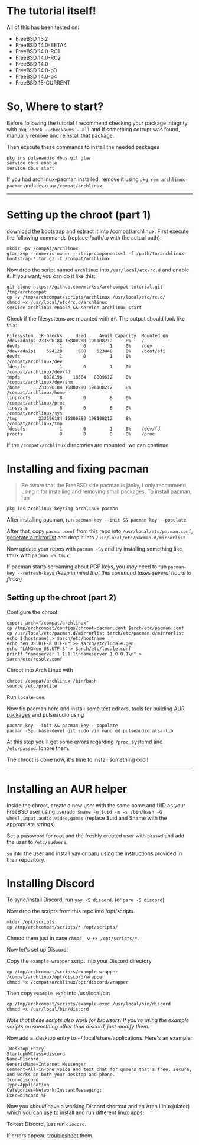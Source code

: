 # The tutorial itself!

All of this has been tested on:
- FreeBSD 13.2
- FreeBSD 14.0-BETA4
- FreeBSD 14.0-RC1
- FreeBSD 14.0-RC2
- FreeBSD 14.0
- FreeBSD 14.0-p3
- FreeBSD 14.0-p4
- FreeBSD 15-CURRENT

# So, Where to start?

Before following the tutorial I recommend checking your package integrity with `pkg check --checksums --all` and if something corrupt was found, manually remove and reinstall that package.

Then execute these commands to install the needed packages
```
pkg ins pulseaudio dbus git gtar
service dbus enable
service dbus start
```
If you had archlinux-pacman installed, remove it using `pkg rem archlinux-pacman` and clean up `/compat/archlinux`

----

# Setting up the chroot (part 1)
[download the bootstrap](https://geo.mirror.pkgbuild.com/iso/latest/archlinux-bootstrap-x86_64.tar.gz) and extract it into /compat/archlinux.
First execute the following commands (replace /path/to with the actual path):
```
mkdir -pv /compat/archlinux
gtar xvp --numeric-owner --strip-components=1 -f /path/to/archlinux-bootstrap-*.tar.gz -C /compat/archlinux
```

Now drop the script named `archlinux` into `/usr/local/etc/rc.d` and enable it.
If you want, you can do it like this:
```
git clone https://github.com/mtrkss/archcompat-tutorial.git /tmp/archcompat
cp -v /tmp/archcompat/scripts/archlinux /usr/local/etc/rc.d/
chmod +x /usr/local/etc/rc.d/archlinux
service archlinux enable && service archlinux start
```
Check if the filesystems are mounted with `df`.
The output should look like this:
```
Filesystem  1K-blocks     Used     Avail Capacity  Mounted on
/dev/ada1p2 233596184 16800280 198108212     8%    /
devfs               1        0         1     0%    /dev
/dev/ada1p1    524128      688    523440     0%    /boot/efi
devfs               1        0         1     0%    /compat/archlinux/dev
fdescfs             1        0         1     0%    /compat/archlinux/dev/fd
tmpfs         8828196    18584   8809612     0%    /compat/archlinux/dev/shm
/home       233596184 16800280 198108212     8%    /compat/archlinux/home
linprocfs           8        0         8     0%    /compat/archlinux/proc
linsysfs            8        0         8     0%    /compat/archlinux/sys
/tmp        233596184 16800280 198108212     8%    /compat/archlinux/tmp
fdescfs             1        0         1     0%    /dev/fd
procfs              8        0         8     0%    /proc
```
If the `/compat/archlinux` directories are mounted, we can continue.

# Installing and fixing pacman
> Be aware that the FreeBSD side pacman is janky, I only recommend using it for installing and removing small packages.
To install pacman, run
```
pkg ins archlinux-keyring archlinux-pacman
```

After installing pacman, run `pacman-key --init && pacman-key --populate`

After that, copy `pacman.conf` from this repo into `/usr/local/etc/pacman.conf`, [generate a mirrorlist](https://archlinux.org/mirrorlist) and drop it into `/usr/local/etc/pacman.d/mirrorlist`

Now update your repos with `pacman -Sy` and try installing something like tmux with `pacman -S tmux`

If pacman starts screaming about PGP keys, you *may* need to run `pacman-key --refresh-keys`
*(keep in mind that this command takes several hours to finish)*

## Setting up the chroot (part 2)
Configure the chroot
```
export arch="/compat/archlinux"
cp /tmp/archcompat/configs/chroot-pacman.conf $arch/etc/pacman.conf
cp /usr/local/etc/pacman.d/mirrorlist $arch/etc/pacman.d/mirrorlist
echo $(hostname) > $arch/etc/hostname
echo "en_US.UTF-8 UTF-8" >> $arch/etc/locale.gen
echo "LANG=en_US.UTF-8" > $arch/etc/locale.conf
printf "nameserver 1.1.1.1\nnameserver 1.0.0.1\n" > $arch/etc/resolv.conf
```

Chroot into Arch Linux with
```
chroot /compat/archlinux /bin/bash
source /etc/profile
```
Run `locale-gen`.

Now fix pacman here and install some text editors, tools for building [AUR packages](https://aur.archlinux.org/) and pulseaudio using
```
pacman-key --init && pacman-key --populate
pacman -Syu base-devel git sudo vim nano ed pulseaudio alsa-lib
```
At this step you'll get some errors regarding `/proc`, systemd and `/etc/passwd`. Ignore them.

The chroot is done now, it's time to install something cool!

------

# Installing an AUR helper
Inside the chroot, create a new user with the same name and UID as your FreeBSD user using `useradd $name -u $uid -m -s /bin/bash -G wheel,input,audio,video,games` (replace $uid and $name with the appropriate strings)

Set a password for root and the freshly created user with `passwd` and add the user to `/etc/sudoers`.

`su` into the user and install [yay](https://github.com/Jguer/yay) or [paru](https://github.com/Morganamilo/paru) using the instructions provided in their repository.

# Installing Discord
To sync/install Discord, run `yay -S discord`. (or `paru -S discord`)

Now drop the scripts from this repo into /opt/scripts.
```
mkdir /opt/scripts
cp /tmp/archcompat/scripts/* /opt/scripts/
```

Chmod them just in case `chmod -v +x /opt/scripts/*`.

Now let's set up Discord!

Copy the `example-wrapper` script into your Discord directory
```
cp /tmp/archcompat/scripts/example-wrapper /compat/archlinux/opt/discord/wrapper
chmod +x /compat/archlinux/opt/discord/wrapper
```
Then copy `example-exec` into /usr/local/bin
```
cp /tmp/archcompat/scripts/example-exec /usr/local/bin/discord
chmod +x /usr/local/bin/discord
```
*Note that these scripts also work for browsers.*
*If you're using the example scripts on something other than discord, just modify them.*

Now add a .desktop entry to ~/.local/share/applications. Here's an example:
```
[Desktop Entry]
StartupWMClass=discord
Name=Discord
GenericName=Internet Messenger
Comment=All-in-one voice and text chat for gamers that's free, secure, and works on both your desktop and phone.
Icon=discord
Type=Application
Categories=Network;InstantMessaging;
Exec=discord %F
```

Now you *should* have a working Discord shortcut and an Arch Linux(ulator) which you can use to install and run different linux apps!

To test Discord, just run `discord`.

If errors appear, [troubleshoot](Troubleshoot.md) them.
